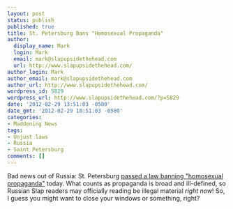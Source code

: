 ```yaml
---
layout: post
status: publish
published: true
title: St. Petersburg Bans "Homosexual Propaganda"
author:
  display_name: Mark
  login: Mark
  email: mark@slapupsidethehead.com
  url: http://www.slapupsidethehead.com/
author_login: Mark
author_email: mark@slapupsidethehead.com
author_url: http://www.slapupsidethehead.com/
wordpress_id: 5829
wordpress_url: http://www.slapupsidethehead.com/?p=5829
date: '2012-02-29 13:51:03 -0500'
date_gmt: '2012-02-29 18:51:03 -0500'
categories:
- Maddening News
tags:
- Unjust laws
- Russia
- Saint Petersburg
comments: []
---
```

Bad news out of Russia: St. Petersburg [passed a law banning "homosexual propaganda"](http://en.ria.ru/society/20120229/171609077.html) today. What counts as propaganda is broad and ill-defined, so Russian Slap readers may officially reading be illegal material _right now_! So, I guess you might want to close your windows or something, right?

